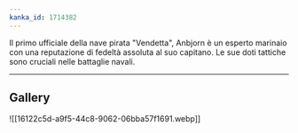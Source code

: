 ```yaml
---
kanka_id: 1714382
---
```


Il primo ufficiale della nave pirata "Vendetta", Anbjorn è un esperto
marinaio con una reputazione di fedeltà assoluta al suo capitano. Le sue
doti tattiche sono cruciali nelle battaglie navali.

---
## Gallery
![[16122c5d-a9f5-44c8-9062-06bba57f1691.webp]]